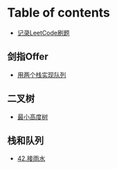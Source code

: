 # Table of contents

* [记录LeetCode刷题](README.md)

## 剑指Offer <a id="offer"></a>

* [用两个栈实现队列](offer/two-stack-to-queue.md)

## 二叉树 <a id="binary-tree"></a>

* [最小高度树](binary-tree/zui-xiao-gao-du-shu.md)


## 栈和队列 <a id="stack&queue"></a>

* [42.接雨水](stack&queue/jie-yu-shui.md)